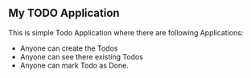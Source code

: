 ## My TODO Application

This is simple Todo Application where there are following Applications:
- Anyone can create the Todos 
- Anyone can see there existing Todos
- Anyone can mark Todo as Done.
